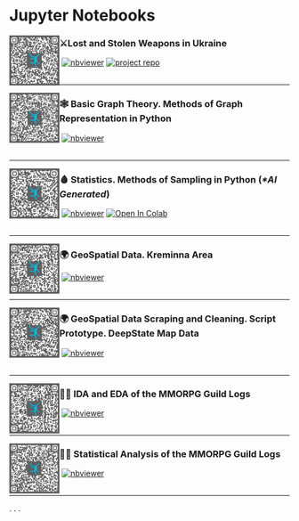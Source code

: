# **Jupyter Notebooks**

<img align="left" width="90" src="mia-ua-weapons/mia-ua-weapons-notebook-qr.png"/>

### ⚔️Lost and Stolen Weapons in Ukraine

&nbsp;[![nbviewer](https://img.shields.io/badge/nbviewer-IDA_notebook-e87133)](http://bit.ly/3XXuxQr)
[![project repo](https://img.shields.io/badge/github-project_repository-F6F6F6)](https://github.com/cyterat/mia-ua-weapons)
<br></br>

***

<img align="left" width="90" src="graphs/graphs-notebook-qr.png"/>

### 🕸️ Basic Graph Theory. Methods of Graph Representation in Python

&nbsp;[![nbviewer](https://img.shields.io/badge/nbviewer-graphs-e87133)](https://nbviewer.org/github/cyterat/notebooks/blob/6aa737656132a92c7fb5a32f86eadd4bb15efb55/graphs/graphs.ipynb)
<br></br>

***

<img align="left" width="90" src="statistics/sampling-notebook-qr.png"/>

### 🩸 Statistics. Methods of Sampling in Python (_*AI Generated_)

&nbsp;[![nbviewer](https://img.shields.io/badge/nbviewer-sampling-e87133)](https://nbviewer.org/github/cyterat/notebooks/blob/main/statistics/sampling.ipynb)
<a target="_blank" href="https://colab.research.google.com/github/cyterat/notebooks/blob/main/statistics/sampling.ipynb">
  <img src="https://colab.research.google.com/assets/colab-badge.svg" alt="Open In Colab"/>
</a>
<br></br>

***

<img align="left" width="90" src="geo-spatial/assets/kreminna/kreminna-ida-notebook-qr.png"/>

### 🌍 GeoSpatial Data. Kreminna Area

&nbsp;[![nbviewer](https://img.shields.io/badge/nbviewer-IDA_notebook-e87133)](https://nbviewer.org/github/cyterat/notebooks/blob/main/geo-spatial/kreminna-ida.ipynb)
<br></br>

***

<img align="left" width="90" src="deepstatemap-data/DeepStateMap_data-qr.png"/>

### 🌍 GeoSpatial Data Scraping and Cleaning. Script Prototype. DeepState Map Data

&nbsp;[![nbviewer](https://img.shields.io/badge/nbviewer-IDA_notebook-e87133)](https://nbviewer.org/github/cyterat/notebooks/blob/main/deepstatemap-data/DeepStateMap_data.ipynb)
<br></br>

***

<img align="left" width="90" src="guild-data-analysis/guild-eda-qr.png"/>

### 🧙‍♂️ IDA and EDA of the MMORPG Guild Logs

&nbsp;[![nbviewer](https://img.shields.io/badge/nbviewer-IDA_&_EDA-e87133)](https://nbviewer.org/github/cyterat/notebooks/blob/main/guild-data-analysis/guild-eda.ipynb)
<br></br>

***

<img align="left" width="90" src="guild-data-analysis/guild-statistical-analysis-qr.png"/>

### 🧙‍♂️ Statistical Analysis of the MMORPG Guild Logs

&nbsp;[![nbviewer](https://img.shields.io/badge/nbviewer-Statistical_Analysis-e87133)](https://nbviewer.org/github/cyterat/notebooks/blob/main/guild-data-analysis/guild-statistical-analysis.ipynb)
<br></br>

***
. . .
